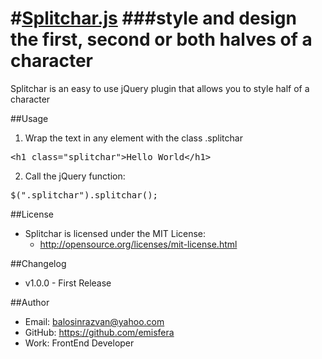 #[Splitchar.js](http://emisfera.github.io/Splitchar.js/)
###style and design the first, second or both halves of a character
=========

Splitchar is an easy to use jQuery plugin that allows you to style half of a character

##Usage
1) Wrap the text in any element with the class .splitchar 
<pre>&lt;h1 class=&quot;splitchar&quot;>Hello World&lt;/h1&gt;</pre>
2) Call the jQuery function:
<pre>$(".splitchar").splitchar();</pre>

##License
- Splitchar is licensed under the MIT License:
  - http://opensource.org/licenses/mit-license.html

##Changelog
- v1.0.0 - First Release

##Author
- Email: balosinrazvan@yahoo.com
- GitHub: https://github.com/emisfera
- Work: FrontEnd Developer

